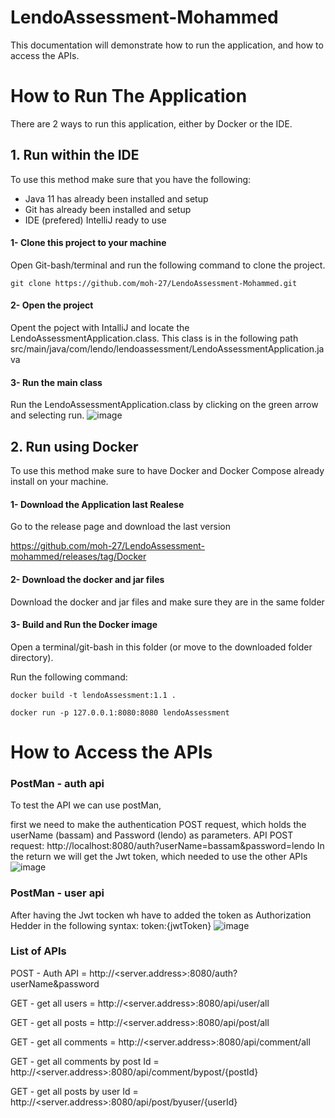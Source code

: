 # LendoAssessment-Mohammed

This documentation will demonstrate how to run the application, and how to access the APIs.

# How to Run The Application 
There are 2 ways to run this application, either by Docker or the IDE.


## 1. Run within the IDE
To use this method make sure that you have the following:
- Java 11 has already been installed and setup
- Git has already been installed and setup
- IDE (prefered) IntelliJ ready to use

#### 1- Clone this project to your machine
Open Git-bash/terminal and run the following command to clone the project.

``` git clone https://github.com/moh-27/LendoAssessment-Mohammed.git ```

#### 2- Open the project
Opent the poject with IntalliJ and locate the LendoAssessmentApplication.class.
This class is in the following path src/main/java/com/lendo/lendoassessment/LendoAssessmentApplication.java

#### 3- Run the main class
Run the LendoAssessmentApplication.class by clicking on the green arrow and selecting run.
![image](https://user-images.githubusercontent.com/30930306/202209079-94da2950-aa04-4555-a295-936fc77ca39a.png)


## 2. Run using Docker
To use this method make sure to have Docker and Docker Compose already install on your machine.

#### 1- Download the Application last Realese 
Go to the release page and download the last version

https://github.com/moh-27/LendoAssessment-mohammed/releases/tag/Docker


#### 2- Download the docker and jar files
Download the docker and jar files and make sure they are in the same folder

#### 3- Build and Run the Docker image
Open a terminal/git-bash in this folder (or move to the downloaded folder directory).

Run the following command:

``` docker build -t lendoAssessment:1.1 . ```

``` docker run -p 127.0.0.1:8080:8080 lendoAssessment  ```


# How to Access the APIs

### PostMan - auth api
To test the API we can use postMan,

first we need to make the authentication POST request, which holds the userName (bassam) and Password (lendo) as parameters.
API POST request: http://localhost:8080/auth?userName=bassam&password=lendo
 In the return we will get the Jwt token, which needed to use the other APIs
![image](https://user-images.githubusercontent.com/30930306/202212298-7b4a13ba-4659-4bb6-afa6-e7b4e8ae75b0.png)


### PostMan - user api
After having the Jwt tocken wh have to added the token as Authorization Hedder in the following syntax:
token:{jwtToken}
![image](https://user-images.githubusercontent.com/30930306/202211586-22fdd36c-61e3-4f77-b45e-0c07e2783026.png)

### List of APIs
POST - Auth API = http://<server.address>:8080/auth?userName&password

GET - get all users =  http://<server.address>:8080/api/user/all

GET - get all posts =  http://<server.address>:8080/api/post/all

GET - get all comments =  http://<server.address>:8080/api/comment/all

GET - get all comments by post Id =  http://<server.address>:8080/api/comment/bypost/{postId}

GET - get all posts by user Id =  http://<server.address>:8080/api/post/byuser/{userId}

